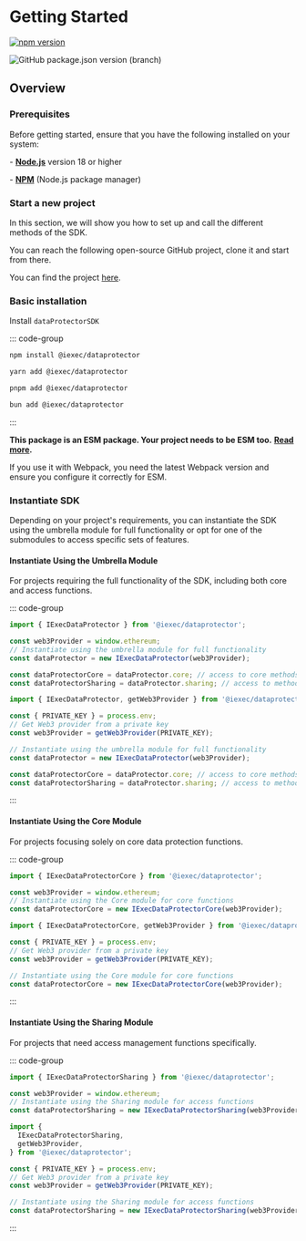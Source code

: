 # Getting Started

[![npm version](https://badge.fury.io/js/@iexec%2Fdataprotector.svg)](https://badge.fury.io/js/@iexec%2Fdataprotector)

![GitHub package.json version (branch)](https://img.shields.io/github/package-json/v/iExecBlockchainComputing/dataprotector-sdk/develop?filename=packages%2Fsdk%2Fpackage.json&color=green)

## Overview

### Prerequisites

Before getting started, ensure that you have the following installed on your
system:

\- [**Node.js**](https://nodejs.org/en/) version 18 or higher

\- [**NPM**](https://docs.npmjs.com/) (Node.js package manager)

### Start a new project

In this section, we will show you how to set up and call the different methods
of the SDK.

You can reach the following open-source GitHub project, clone it and start from
there.

You can find the project
[here](https://github.com/iExecBlockchainComputing/dataprotector-sandbox).

### Basic installation

Install `dataProtectorSDK`

::: code-group

```sh [npm]
npm install @iexec/dataprotector
```

```sh [pnpm]
yarn add @iexec/dataprotector
```

```sh [yarn]
pnpm add @iexec/dataprotector
```

```sh [bun]
bun add @iexec/dataprotector
```

:::

**This package is an ESM package. Your project needs to be ESM too.**
[**Read more**](https://gist.github.com/sindresorhus/a39789f98801d908bbc7ff3ecc99d99c)**.**

If you use it with Webpack, you need the latest Webpack version and ensure you
configure it correctly for ESM.

### Instantiate SDK

Depending on your project's requirements, you can instantiate the SDK using the
umbrella module for full functionality or opt for one of the submodules to
access specific sets of features.

#### Instantiate Using the Umbrella Module

For projects requiring the full functionality of the SDK, including both core
and access functions.

::: code-group

```js [Browser]
import { IExecDataProtector } from '@iexec/dataprotector';

const web3Provider = window.ethereum;
// Instantiate using the umbrella module for full functionality
const dataProtector = new IExecDataProtector(web3Provider);

const dataProtectorCore = dataProtector.core; // access to core methods
const dataProtectorSharing = dataProtector.sharing; // access to methods
```

```js [NodeJS]
import { IExecDataProtector, getWeb3Provider } from '@iexec/dataprotector';

const { PRIVATE_KEY } = process.env;
// Get Web3 provider from a private key
const web3Provider = getWeb3Provider(PRIVATE_KEY);

// Instantiate using the umbrella module for full functionality
const dataProtector = new IExecDataProtector(web3Provider);

const dataProtectorCore = dataProtector.core; // access to core methods
const dataProtectorSharing = dataProtector.sharing; // access to methods
```

:::

#### Instantiate Using the Core Module

For projects focusing solely on core data protection functions.

::: code-group

```js [Browser]
import { IExecDataProtectorCore } from '@iexec/dataprotector';

const web3Provider = window.ethereum;
// Instantiate using the Core module for core functions
const dataProtectorCore = new IExecDataProtectorCore(web3Provider);
```

```js [NodeJS]
import { IExecDataProtectorCore, getWeb3Provider } from '@iexec/dataprotector';

const { PRIVATE_KEY } = process.env;
// Get Web3 provider from a private key
const web3Provider = getWeb3Provider(PRIVATE_KEY);

// Instantiate using the Core module for core functions
const dataProtectorCore = new IExecDataProtectorCore(web3Provider);
```

:::

#### Instantiate Using the Sharing Module

For projects that need access management functions specifically.

::: code-group

```js [Browser]
import { IExecDataProtectorSharing } from '@iexec/dataprotector';

const web3Provider = window.ethereum;
// Instantiate using the Sharing module for access functions
const dataProtectorSharing = new IExecDataProtectorSharing(web3Provider);
```

```js [NodeJS]
import {
  IExecDataProtectorSharing,
  getWeb3Provider,
} from '@iexec/dataprotector';

const { PRIVATE_KEY } = process.env;
// Get Web3 provider from a private key
const web3Provider = getWeb3Provider(PRIVATE_KEY);

// Instantiate using the Sharing module for access functions
const dataProtectorSharing = new IExecDataProtectorSharing(web3Provider);
```

:::
